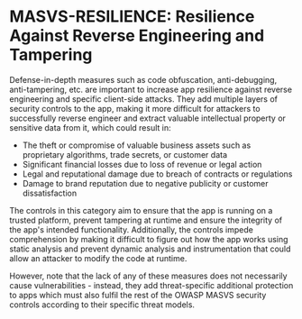 # MASVS-RESILIENCE: Resilience Against Reverse Engineering and Tampering

Defense-in-depth measures such as code obfuscation, anti-debugging, anti-tampering, etc. are important to increase app resilience against reverse engineering and specific client-side attacks. They add multiple layers of security controls to the app, making it more difficult for attackers to successfully reverse engineer and extract valuable intellectual property or sensitive data from it, which could result in:

- The theft or compromise of valuable business assets such as proprietary algorithms, trade secrets, or customer data
- Significant financial losses due to loss of revenue or legal action
- Legal and reputational damage due to breach of contracts or regulations
- Damage to brand reputation due to negative publicity or customer dissatisfaction

The controls in this category aim to ensure that the app is running on a trusted platform, prevent tampering at runtime and ensure the integrity of the app's intended functionality. Additionally, the controls impede comprehension by making it difficult to figure out how the app works using static analysis and prevent dynamic analysis and instrumentation that could allow an attacker to modify the code at runtime.

However, note that the lack of any of these measures does not necessarily cause vulnerabilities - instead, they add threat-specific additional protection to apps which must also fulfil the rest of the OWASP MASVS security controls according to their specific threat models.
